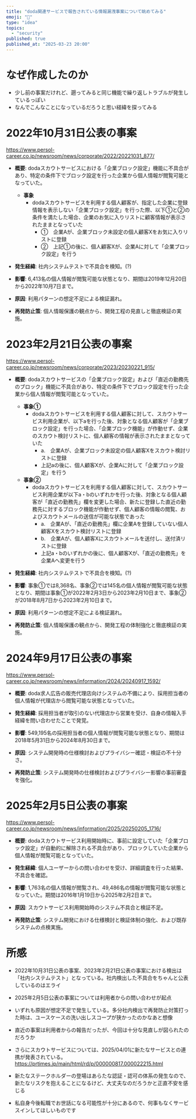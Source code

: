 ```yaml
---
title: "doda関連サービスで報告されている情報漏洩事案について眺めてみる"
emoji: "🦆"
type: "idea"
topics:
  - "security"
published: true
published_at: "2025-03-23 20:00"
---
```


# なぜ作成したのか
- 少し前の事案だけれど、遡ってみると同じ機能で繰り返しトラブルが発生しているっぽい
- なんでこんなことになっているだろうと思い経緯を探ってみる


# 2022年10月31日公表の事案
https://www.persol-career.co.jp/newsroom/news/corporate/2022/20221031_877/


- **概要**: dodaスカウトサービスにおける「企業ブロック設定」機能に不具合があり、特定の条件下でブロック設定を行った企業から個人情報が閲覧可能となっていた。
  - **事象**
    - dodaスカウトサービスを利用する個人顧客が、指定した企業に登録情報を表示しない「企業ブロック設定」を行った際、以下①と②の条件を満たした場合、企業のお気に入りリストに顧客情報が表示されたままとなっていた
      - ①　企業Aが、企業ブロック未設定の個人顧客Xをお気に入りリストに登録
      - ②　上記①の後に、個人顧客Xが、企業Aに対して「企業ブロック設定」を行う

- **発生経緯**: 社内システムテストで不具合を検知。(?)

- **影響**: 6,413名の個人情報が閲覧可能な状態となり、期間は2019年12月20日から2022年10月7日まで。

- **原因**: 利用パターンの想定不足による検証漏れ。

- **再発防止策**: 個人情報保護の観点から、開発工程の見直しと徹底検証の実施。

# 2023年2月21日公表の事案
https://www.persol-career.co.jp/newsroom/news/corporate/2023/20230221_915/

- **概要**: dodaスカウトサービスの「企業ブロック設定」および「直近の勤務先のブロック」機能に不具合があり、特定の条件下でブロック設定を行った企業から個人情報が閲覧可能となっていた。
  - **事象①**
    - dodaスカウトサービスを利用する個人顧客に対して、スカウトサービス利用企業が、以下aを行った後、対象となる個人顧客が「企業ブロック設定」を行った場合、「企業ブロック機能」が作動せず、企業のスカウト検討リストに、個人顧客の情報が表示されたままとなっていた
      - a.　企業Aが、企業ブロック未設定の個人顧客Xをスカウト検討リストに登録
      - 上記aの後に、個人顧客Xが、企業Aに対して「企業ブロック設定」を行う
  - **事象②**
    - dodaスカウトサービスを利用する個人顧客に対して、スカウトサービス利用企業が以下a・bのいずれかを行った後、対象となる個人顧客が「直近の勤務先」欄を変更した場合、新たに登録した直近の勤務先に対するブロック機能が作動せず、個人顧客の情報の閲覧、およびスカウトメールの送信が可能な状態であった
      - a.　企業Aが、「直近の勤務先」欄に企業Aを登録していない個人顧客Xをスカウト検討リストに登録
      - b.　企業Aが、個人顧客Xにスカウトメールを送付し、送付済リストに登録
      - 上記a・bのいずれかの後に、個人顧客Xが、「直近の勤務先」を企業Aへ変更を行う

- **発生経緯**: 社内システムテストで不具合を検知。(?)

- **影響**: 事象①では8,368名、事象②では145名の個人情報が閲覧可能な状態となり、期間は事象①が2022年2月3日から2023年2月10日まで、事象②が2018年8月7日から2023年2月10日まで。

- **原因**: 利用パターンの想定不足による検証漏れ。

- **再発防止策**: 個人情報保護の観点から、開発工程の体制強化と徹底検証の実施。

# 2024年9月17日公表の事案
https://www.persol-career.co.jp/newsroom/news/information/2024/20240917_1592/

- **概要**: doda求人広告の販売代理店向けシステムの不備により、採用担当者の個人情報が代理店から閲覧可能な状態となっていた。

- **発生経緯**: 採用担当者が取引のない代理店から営業を受け、自身の情報入手経緯を問い合わせたことで発覚。

- **影響**: 549,195名の採用担当者の個人情報が閲覧可能な状態となり、期間は2018年5月31日から2024年8月30日まで。

- **原因**: システム開発時の仕様検討およびプライバシー確認・検証の不十分さ。

- **再発防止策**: システム開発時の仕様検討およびプライバシー影響の事前審査を強化。

# 2025年2月5日公表の事案
https://www.persol-career.co.jp/newsroom/news/information/2025/20250205_1716/

- **概要**: dodaスカウトサービス利用開始時に、事前に設定していた「企業ブロック設定」が自動的に解除される不具合があり、ブロックしていた企業から個人情報が閲覧可能となっていた。

- **発生経緯**: 個人ユーザーからの問い合わせを受け、詳細調査を行った結果、不具合を確認。

- **影響**: 1,763名の個人情報が閲覧され、49,486名の情報が閲覧可能な状態となっていた。期間は2016年1月19日から2025年2月2日まで。

- **原因**: スカウトサービス利用開始時のシステム不具合と検証不足。

- **再発防止策**: システム開発における仕様検討と検証体制の強化、および既存システムの点検実施。

# 所感
- 2022年10月31日公表の事案、2023年2月21日公表の事案における検出は「社内システムテスト」となっている。社内検出した不具合をちゃんと公表しているのはエライ
- 2025年2月5日公表の事案については利用者からの問い合わせが起点
- いずれも原因が想定不足で発生している。多分社内検出で再発防止対策打った時は、ユースケースの洗い出しスコープが狭かったのかなあと想像
- 直近の事案は利用者からの報告だったが、今回は十分な見直しが図られたのだろうか
- さらにスカウトサービスについては、2025/04/01に新たなサービスとの連携が発表されている。
https://prtimes.jp/main/html/rd/p/000000817.000022215.html

- 新たなステークホルダーの登場はあらたな認証・認可の体系の発生なので、新たなリスクを抱えることになるけど、大丈夫なのだろうかと正直不安を感じる
- 私自身今後転職でお世話になる可能性が十分にあるので、何事もなくサービスインしてほしいものです

